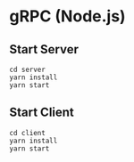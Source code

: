 # gRPC (Node.js)

## Start Server
```
cd server
yarn install
yarn start
```

## Start Client
```
cd client
yarn install
yarn start
```